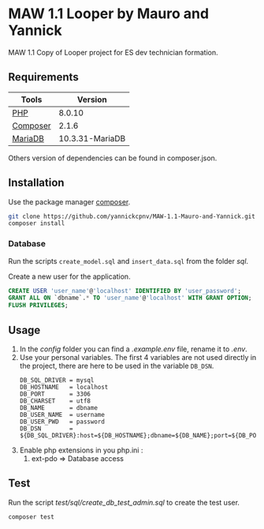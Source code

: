 # MAW 1.1 Looper by Mauro and Yannick

MAW 1.1 Copy of Looper project for ES dev technician formation.

## Requirements

| Tools                                         | Version            |
|-----------------------------------------------|--------------------|
| [PHP](https://www.php.net/downloads.php)      | 8.0.10             |
| [Composer](https://getcomposer.org/download/) | 2.1.6              |
| [MariaDB](https://mariadb.org/download/)      | 10.3.31-MariaDB    |

Others version of dependencies can be found in composer.json.

## Installation

Use the package manager [composer](https://getcomposer.org/download/).

```bash
git clone https://github.com/yannickcpnv/MAW-1.1-Mauro-and-Yannick.git
composer install
```

### Database

Run the scripts `create_model.sql` and `insert_data.sql` from the folder _sql_.

Create a new user for the application.

```sql
CREATE USER 'user_name'@'localhost' IDENTIFIED BY 'user_password';
GRANT ALL ON `dbname`.* TO 'user_name'@'localhost' WITH GRANT OPTION;
FLUSH PRIVILEGES;
```

## Usage

1. In the _config_ folder you can find a _.example.env_ file, rename it to _.env_.
2. Use your personal variables. The first 4 variables are not used directly in the project, there are here to be used in
   the variable `DB_DSN`.
   ```dotenv
   DB_SQL_DRIVER = mysql
   DB_HOSTNAME   = localhost
   DB_PORT       = 3306
   DB_CHARSET    = utf8
   DB_NAME       = dbname
   DB_USER_NAME  = username
   DB_USER_PWD   = password
   DB_DSN        = ${DB_SQL_DRIVER}:host=${DB_HOSTNAME};dbname=${DB_NAME};port=${DB_PORT};charset=${DB_CHARSET}   
   ```
3. Enable php extensions in you php.ini :
   1. ext-pdo => Database access

## Test

Run the script _test/sql/create_db_test_admin.sql_ to create the test user.

```bash
composer test
```
